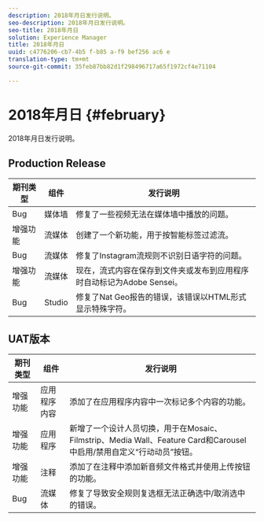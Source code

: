 ```yaml
---
description: 2018年月日发行说明。
seo-description: 2018年月日发行说明。
seo-title: 2018年月日
solution: Experience Manager
title: 2018年月日
uuid: c4776206-cb7-4b5 f-b85 a-f9 bef256 ac6 e
translation-type: tm+mt
source-git-commit: 35feb87bb82d1f298496717a65f1972cf4e71104

---
```



# 2018年月日 {#february}

2018年月日发行说明。

## Production Release

| **期刊类型** | **组件** | **发行说明** |
|---|---|---|
| Bug | 媒体墙 | 修复了一些视频无法在媒体墙中播放的问题。 |
| 增强功能 | 流媒体 | 创建了一个新功能，用于按智能标签过滤流。 |
| Bug | 流媒体 | 修复了Instagram流规则不识别日语字符的问题。 |
| 增强功能 | 流媒体 | 现在，流式内容在保存到文件夹或发布到应用程序时自动标记为Adobe Sensei。 |
| Bug | Studio | 修复了Nat Geo报告的错误，该错误以HTML形式显示特殊字符。 |

## UAT版本

| **期刊类型** | **组件** | **发行说明** |
|---|---|---|
| 增强功能 | 应用程序内容 | 添加了在应用程序内容中一次标记多个内容的功能。 |
| 增强功能 | 应用程序 | 新增了一个设计人员切换，用于在Mosaic、Filmstrip、Media Wall、Feature Card和Carousel中启用/禁用自定义“行动动员”按钮。 |
| 增强功能 | 注释 | 添加了在注释中添加新音频文件格式并使用上传按钮的功能。 |
| Bug | 流媒体 | 修复了导致安全规则复选框无法正确选中/取消选中的错误。 |


